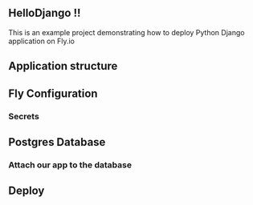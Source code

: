 ## HelloDjango !!

This is an example project demonstrating how to deploy Python Django application on Fly.io

## Application structure

## Fly Configuration

### Secrets

## Postgres Database

### Attach our app to the database

## Deploy
